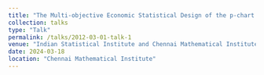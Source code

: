 ```yaml
---
title: "The Multi-objective Economic Statistical Design of the p-chart: NSGA II Approach"
collection: talks
type: "Talk"
permalink: /talks/2012-03-01-talk-1
venue: "Indian Statistical Institute and Chennai Mathematical Institute"
date: 2024-03-18
location: "Chennai Mathematical Institute"
---
```

